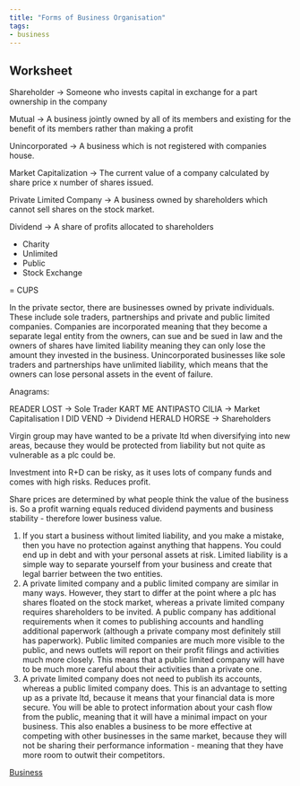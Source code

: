 ```yaml
---
title: "Forms of Business Organisation"
tags:
- business
---
```


## Worksheet
Shareholder ->  Someone who invests capital in exchange for a part ownership in the company

Mutual -> A business jointly owned by all of its members and existing for the benefit of its members rather than making a profit

Unincorporated -> A business which is not registered with companies house.

Market Capitalization -> The current value of a company calculated by share price x number of shares issued.

Private Limited Company -> A business owned by shareholders which cannot sell shares on the stock market.

Dividend -> A share of profits allocated to shareholders

- Charity
- Unlimited
- Public
- Stock Exchange

= CUPS

In the private sector, there are businesses owned by private individuals. These include sole traders, partnerships and private and public limited companies. Companies are incorporated meaning that they become a separate legal entity from the owners, can sue and be sued in law and the owners of shares have limited liability meaning they can only lose the amount they invested in the business. Unincorporated businesses like sole traders and partnerships have unlimited liability, which means that the owners can lose personal assets in the event of failure.

Anagrams:

READER LOST -> Sole Trader
KART ME ANTIPASTO CILIA ->  Market Capitalisation
I DID VEND -> Dividend
HERALD HORSE -> Shareholders

Virgin group may have wanted to be a private ltd when diversifying into new areas, because they would be protected from liability but not quite as vulnerable as a plc could be.

Investment into R+D can be risky, as it uses lots of company funds and comes with high risks. Reduces profit.

Share prices are determined by what people think the value of the business is. So a profit warning equals reduced dividend payments and business stability - therefore lower business value.

1) If you start a business without limited liability, and you make a mistake, then you have no protection against anything that happens. You could end up in debt and with your personal assets at risk. Limited liability is a simple way to separate yourself from your business and create that legal barrier between the two entities.
3) A private limited company and a public limited company are similar in many ways. However, they start to differ at the point where a plc has shares floated on the stock market, whereas a private limited company requires shareholders to be invited. A public company has additional requirements when it comes to publishing accounts and handling additional paperwork (although a private company most definitely still has paperwork). Public limited companies are much more visible to the public, and news outlets will report on their profit filings and activities much more closely. This means that a public limited company will have to be much more careful about their activities than a private one.
4) A private limited company does not need to publish its accounts, whereas a public limited company does. This is an advantage to setting up as a private ltd, because it means that your financial data is more secure. You will be able to protect information about your cash flow from the public, meaning that it will have a minimal impact on your business. This also enables a business to be more effective at competing with other businesses in the same market, because they will not be sharing their performance information - meaning that they have more room to outwit their competitors.


[Business](/Business)